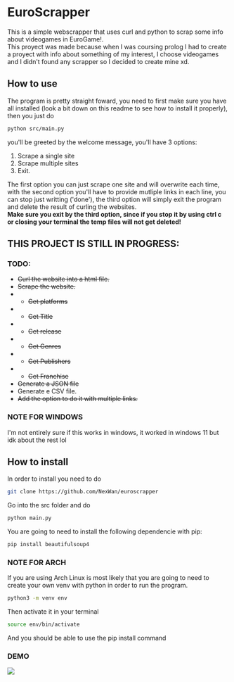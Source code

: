 # EuroScrapper

This is a simple webscrapper that uses curl and python to scrap some info about videogames in EuroGame!.  
This proyect was made because when I was coursing prolog I had to create a proyect with info about something of my interest, I choose videogames
and I didn't found any scrapper so I decided to create mine xd.

## How to use  
The program is pretty straight foward, you need to first make sure you have all installed (look a bit down on this readme to see how to install it properly), then you just do  

```sh
python src/main.py
```  
you'll be greeted by the welcome message, you'll have 3 options:
1. Scrape a single site
2. Scrape multiple sites
3. Exit.    

The first option you can just scrape one site and will overwrite each time, with the second option you'll have to provide mutliple links in each line, you can stop just writting ('done'), the third option will simply exit the program and delete the result of curling the websites.  
<b>Make sure you exit by the third option, since if you stop it by using ctrl c or closing your terminal the temp files will not get deleted!</b>

## THIS PROJECT IS STILL IN PROGRESS:
### TODO:
- ~~Curl the website into a html file.~~
- ~~Scrape the website.~~
- - ~~Get platforms~~
- - ~~Get Title~~
- - ~~Get release~~
- - ~~Get Genres~~
- - ~~Get Publishers~~
- - ~~Get Franchise~~
- ~~Generate a JSON file~~
- Generate e CSV file.
- ~~Add the option to do it with multiple links.~~

### NOTE FOR WINDOWS
I'm not entirely sure if this works in windows, it worked in windows 11 but idk about the rest lol

## How to install  


In order to install you need to do 
```sh
git clone https://github.com/NexWan/euroscrapper
```
Go into the src folder and do 
```sh
python main.py
```

You are going to need to install the following dependencie with pip:
```sh
pip install beautifulsoup4
```

### NOTE FOR ARCH
If you are using Arch Linux is most likely that you are going to need to create your own venv with python in order to run the program.
```sh
python3 -m venv env
```
Then activate it in your terminal
```sh
source env/bin/activate
```
And you should be able to use the pip install command


### DEMO   

<img src="https://i.imgur.com/E7gIkyf.gif">
